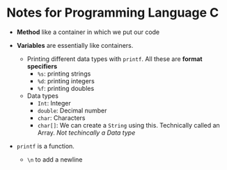 # Notes for Programming Language C

- **Method** like a container in which we put our code

- **Variables** are essentially like containers.

    - Printing different data types with `printf`. All these are **format specifiers**
        - `%s`: printing strings
        - `%d`: printing integers
        - `%f`: printing doubles
    - Data types
        - `Int`: Integer
        - `double`: Decimal number
        - `char`: Characters
        - `char[]`: We can create a `String` using this. Technically called an Array. *Not techincally a Data type*

- `printf` is a function. 

    - `\n` to add a newline